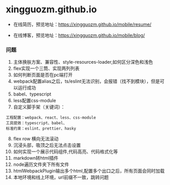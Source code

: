 # xingguozm.github.io

* 在线简历，预览地址：https://xingguozm.github.io/mobile/resume/

* 在线博客，预览地址：https://xingguozm.github.io/mobile/blog/

### 问题
1. 主体换肤方案、兼容性、style-resources-loader,如何区分深色和浅色
2. flex实现一个三筒、实现两列列表
3. 如何判断页面是否在pc端打开
4. webpack配置alias之后，ts/eslint无法识别，会报错（找不到模块），但是可以运行成功
5. babel、typescript
6. less配置css-module
7. 自定义脚手架（关键词）：
```
工程配置：webpack、react、less、css-module
工具提效：typescript、babel、
标准约束：eslint、prettier、hasky
```
8. flex row 横向无法滚动
9. 沉浸头部，吸顶之后无法点击设置
10. 如何实现一个展示代码组件,代码高亮、代码格式化等
11. markdown转html插件
12. node遍历文件夹下所有文件
13. htmlWebpackPlugin输出多个html,配置多个出口之后，所有页面会同时加载
14. 本地环境和线上环境，url前缀不一致，跳转问题
